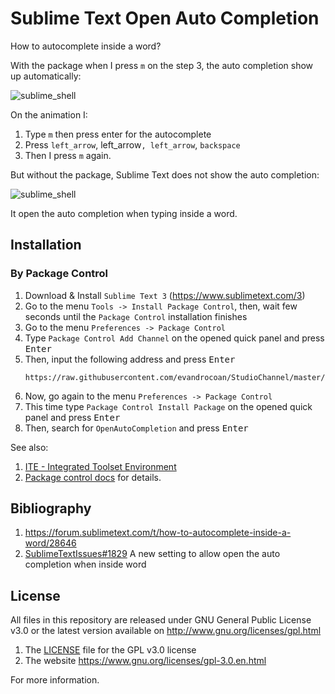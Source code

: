
# Sublime Text Open Auto Completion

How to autocomplete inside a word?

With the package when I press `m` on the step 3, the auto completion show up automatically:

![sublime_shell](https://user-images.githubusercontent.com/5332158/28495366-c78c1578-6f20-11e7-8bbb-dd5ade8348b0.gif)

On the animation I:

1. Type `m` then press enter for the autocomplete
1. Press `left_arrow`, left_arrow`, left_arrow`, `backspace`
1. Then I press `m` again.

But without the package, Sublime Text does not show the auto completion:

![sublime_shell](https://user-images.githubusercontent.com/5332158/28495372-e5489c58-6f20-11e7-8a60-ae99d5472d8f.gif)

It open the auto completion when typing inside a word.


## Installation

### By Package Control

1. Download & Install `Sublime Text 3` (https://www.sublimetext.com/3)
1. Go to the menu `Tools -> Install Package Control`, then,
   wait few seconds until the `Package Control` installation finishes
1. Go to the menu `Preferences -> Package Control`
1. Type `Package Control Add Channel` on the opened quick panel and press <kbd>Enter</kbd>
1. Then, input the following address and press <kbd>Enter</kbd>
   ```
   https://raw.githubusercontent.com/evandrocoan/StudioChannel/master/channel.json
   ```
1. Now, go again to the menu `Preferences -> Package Control`
1. This time type `Package Control Install Package` on the opened quick panel and press <kbd>Enter</kbd>
1. Then, search for `OpenAutoCompletion` and press <kbd>Enter</kbd>

See also:
1. [ITE - Integrated Toolset Environment](https://github.com/evandrocoan/ITE)
1. [Package control docs](https://packagecontrol.io/docs/usage) for details.


## Bibliography

1. https://forum.sublimetext.com/t/how-to-autocomplete-inside-a-word/28646
1. [SublimeTextIssues#1829](https://github.com/SublimeTextIssues/Core/issues/1829) A new setting to allow open the auto completion when inside word


## License

All files in this repository are released under GNU General Public License v3.0
or the latest version available on http://www.gnu.org/licenses/gpl.html

1. The [LICENSE](LICENSE) file for the GPL v3.0 license
1. The website https://www.gnu.org/licenses/gpl-3.0.en.html

For more information.


